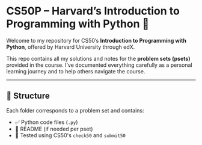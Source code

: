 # CS50P – Harvard’s Introduction to Programming with Python 🐍

Welcome to my repository for CS50’s **Introduction to Programming with Python**, offered by Harvard University through edX.

This repo contains all my solutions and notes for the **problem sets (psets)** provided in the course. I’ve documented everything carefully as a personal learning journey and to help others navigate the course.

---

## 📂 Structure

Each folder corresponds to a problem set and contains:

- ✅ Python code files (`.py`)
- 📝 README (if needed per pset)
- 🧪 Tested using CS50's `check50` and `submit50`
